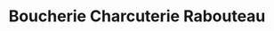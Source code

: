 ---
title: "Boucherie Charcuterie Rabouteau"
url: /abrest/boucherie-charcuterie-rabouteau/
shop: boucherie
---